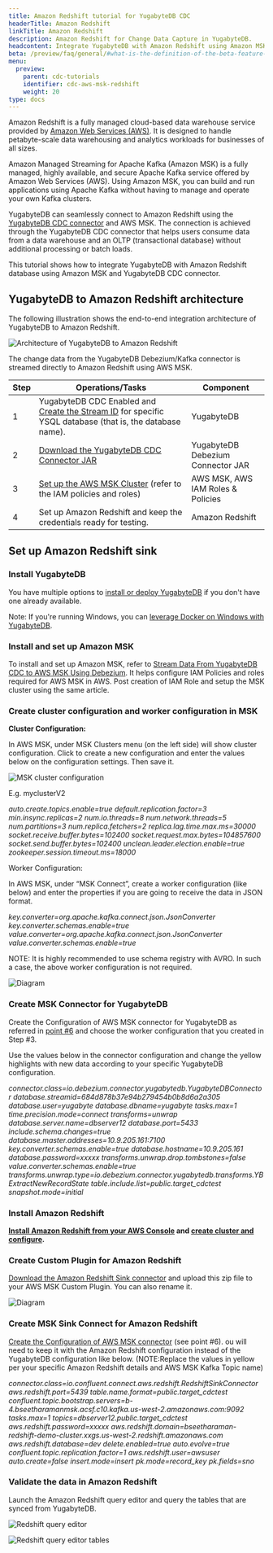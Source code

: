 ```yaml
---
title: Amazon Redshift tutorial for YugabyteDB CDC
headerTitle: Amazon Redshift
linkTitle: Amazon Redshift
description: Amazon Redshift for Change Data Capture in YugabyteDB.
headcontent: Integrate YugabyteDB with Amazon Redshift using Amazon MSK and CDC Connector
beta: /preview/faq/general/#what-is-the-definition-of-the-beta-feature-tag
menu:
  preview:
    parent: cdc-tutorials
    identifier: cdc-aws-msk-redshift
    weight: 20
type: docs
---
```


Amazon Redshift is a fully managed cloud-based data warehouse service provided by [Amazon Web Services (AWS)](https://www.yugabyte.com/cloud/aws/). It is designed to handle petabyte-scale data warehousing and analytics workloads for businesses of all sizes.

Amazon Managed Streaming for Apache Kafka (Amazon MSK) is a fully managed, highly available, and secure Apache Kafka service offered by Amazon Web Services (AWS). Using Amazon MSK, you can build and run applications using Apache Kafka without having to manage and operate your own Kafka clusters.

YugabyteDB can seamlessly connect to Amazon Redshift using the [YugabyteDB CDC connector](https://docs.yugabyte.com/preview/architecture/docdb-replication/change-data-capture/) and AWS MSK. The connection is achieved through the YugabyteDB CDC connector that helps users consume data from a data warehouse and an OLTP (transactional database) without additional processing or batch loads.

This tutorial shows how to integrate YugabyteDB with Amazon Redshift database using Amazon MSK and YugabyteDB CDC connector.

## YugabyteDB to Amazon Redshift architecture

The following illustration shows the end-to-end integration architecture of YugabyteDB to Amazon Redshift.

![Architecture of YugabyteDB to Amazon Redshift](/images/explore/cdc/aws_redshift_images/fig1_end_2_end_architecture.jpg)

The change data from the YugabyteDB Debezium/Kafka connector is streamed directly to Amazon Redshift using AWS MSK.

| Step | Operations/Tasks | Component |
|---|---|---|
| 1 | YugabyteDB CDC Enabled and [Create the Stream ID](https://docs.yugabyte.com/preview/integrations/cdc/debezium/) for specific YSQL database (that is, the database name). | YugabyteDB |
| 2 | [Download the YugabyteDB CDC Connector JAR](https://github.com/yugabyte/debezium-connector-yugabytedb/releases/download/v1.9.5.y.19/debezium-connector-yugabytedb-1.9.5.y.19.jar) | YugabyteDB Debezium Connector JAR |
| 3 | [Set up the AWS MSK Cluster](https://medium.com/@sharmaranupama/stream-data-from-yugabyte-cdc-to-aws-msk-using-debezium-a09490c54851) (refer to the IAM policies and roles) | AWS MSK, AWS IAM Roles & Policies |
| 4 | Set up Amazon Redshift and keep the credentials ready for testing. | Amazon Redshift |

## Set up Amazon Redshift sink

### Install YugabyteDB

You have multiple options to [install or deploy YugabyteDB](https://docs.yugabyte.com/latest/deploy/) if you don't have one already available.

Note: If you're running Windows, you can [leverage Docker on Windows with YugabyteDB](https://docs.yugabyte.com/preview/quick-start/docker/).

### Install and set up Amazon MSK

To install and set up Amazon MSK, refer to [Stream Data From YugabyteDB CDC to AWS MSK Using Debezium](https://medium.com/@sharmaranupama/stream-data-from-yugabyte-cdc-to-aws-msk-using-debezium-a09490c54851). It helps configure IAM Policies and roles required for AWS MSK in AWS. Post creation of IAM Role and setup the MSK cluster using the same article.

### Create cluster configuration and worker configuration in MSK

**Cluster Configuration:**

In AWS MSK, under MSK Clusters menu (on the left side) will show cluster configuration. Click to create a new configuration and enter the values below on the configuration settings. Then save it.

![MSK cluster configuration](/images/explore/cdc/aws_redshift_images/cluster_configuration.jpg)

E.g. myclusterV2

*auto.create.topics.enable=true
default.replication.factor=3
min.insync.replicas=2
num.io.threads=8
num.network.threads=5
num.partitions=3
num.replica.fetchers=2
replica.lag.time.max.ms=30000
socket.receive.buffer.bytes=102400
socket.request.max.bytes=104857600
socket.send.buffer.bytes=102400
unclean.leader.election.enable=true
zookeeper.session.timeout.ms=18000*

Worker Configuration:

In AWS MSK, under “MSK Connect”, create a worker configuration (like below) and enter the properties if you are going to receive the data in JSON format.

*key.converter=org.apache.kafka.connect.json.JsonConverter
key.converter.schemas.enable=true
value.converter=org.apache.kafka.connect.json.JsonConverter
value.converter.schemas.enable=true*

NOTE: It is highly recommended to use schema registry with AVRO. In such a case, the above worker configuration is not required.

![Diagram](/images/explore/cdc/aws_redshift_images/worker_configuration.jpg)

### Create MSK Connector for YugabyteDB

Create the Configuration of AWS MSK connector for YugabyteDB as referred in [point #6](https://medium.com/@sharmaranupama/stream-data-from-yugabyte-cdc-to-aws-msk-using-debezium-a09490c54851) and choose the worker configuration that you created in Step #3.

Use the values below in the connector configuration and change the yellow highlights with new data according to your specific YugabyteDB configuration.

*connector.class=io.debezium.connector.yugabytedb.YugabyteDBConnector
database.streamid=684d878b37e94b279454b0b8d6a2a305
database.user=yugabyte
database.dbname=yugabyte
tasks.max=1
time.precision.mode=connect
transforms=unwrap
database.server.name=dbserver12
database.port=5433
include.schema.changes=true
database.master.addresses=10.9.205.161:7100
key.converter.schemas.enable=true
database.hostname=10.9.205.161
database.password=xxxxx
transforms.unwrap.drop.tombstones=false
value.converter.schemas.enable=true
transforms.unwrap.type=io.debezium.connector.yugabytedb.transforms.YBExtractNewRecordState
table.include.list=public.target_cdctest
snapshot.mode=initial*

### Install Amazon Redshift

**[Install Amazon Redshift from your AWS Console](https://aws.amazon.com/redshift/free-trial/) and [create cluster and configure](https://docs.aws.amazon.com/redshift/latest/gsg/new-user-serverless.html).**

### Create Custom Plugin for Amazon Redshift

[Download the Amazon Redshift Sink connector](https://www.confluent.io/connector/kafka-connect-aws-redshift/#download) and upload this zip file to your AWS MSK Custom Plugin. You can also rename it.

![Diagram](/images/explore/cdc/aws_redshift_images/custom_plugin_awsredshift.jpg)

### Create MSK Sink Connect for Amazon Redshift

[Create the Configuration of AWS MSK connector](https://medium.com/@sharmaranupama/stream-data-from-yugabyte-cdc-to-aws-msk-using-debezium-a09490c54851) (see point #6). ou will need to keep it with the Amazon Redshift configuration instead of the YugabyteDB configuration like below. (NOTE:Replace the values in yellow per your specific Amazon Redshift details and AWS MSK Kafka Topic name)

*connector.class=io.confluent.connect.aws.redshift.RedshiftSinkConnector
aws.redshift.port=5439
table.name.format=public.target_cdctest
confluent.topic.bootstrap.servers=b-4.bseetharamanmsk.acsf.c10.kafka.us-west-2.amazonaws.com:9092
tasks.max=1
topics=dbserver12.public.target_cdctest
aws.redshift.password=xxxxx
aws.redshift.domain=bseetharaman-redshift-demo-cluster.xxgs.us-west-2.redshift.amazonaws.com
aws.redshift.database=dev
delete.enabled=true
auto.evolve=true
confluent.topic.replication.factor=1
aws.redshift.user=awsuser
auto.create=false
insert.mode=insert
pk.mode=record_key
pk.fields=sno*

### Validate the data in Amazon Redshift

Launch the Amazon Redshift query editor and query the tables that are synced from YugabyteDB.

![Redshift query editor](/images/explore/cdc/aws_redshift_images/Redshift_QueryPanel.jpg)

![Redshift query editor tables](/images/explore/cdc/aws_redshift_images/redshift_view_query.jpg)
